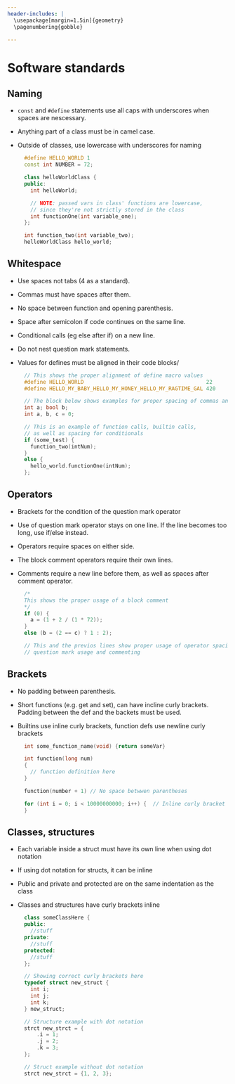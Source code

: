 ```yaml
---
header-includes: |
  \usepackage[margin=1.5in]{geometry}
  \pagenumbering{gobble}

---
```



Software standards
==================

Naming
------
- `const` and `#define` statements use all caps with underscores when spaces are nescessary.
- Anything part of a class must be in camel case.
- Outside of classes, use lowercase with underscores for naming

  ~~~cpp
    #define HELLO_WORLD 1
    const int NUMBER = 72;

    class helloWorldClass {
    public:
      int helloWorld;

      // NOTE: passed vars in class' functions are lowercase,
      // since they're not strictly stored in the class
      int functionOne(int variable_one);
    };

    int function_two(int variable_two);
    helloWorldClass hello_world;
  ~~~

Whitespace
----------
- Use spaces not tabs (4 as a standard).
- Commas must have spaces after them.
- No space between function and opening parenthesis.
- Space after semicolon if code continues on the same line.
- Conditional calls (eg else after if) on a new line.
- Do not nest question mark statements.
- Values for defines must be aligned in their code blocks/

  ~~~cpp
    // This shows the proper alignment of define macro values
    #define HELLO_WORLD                                       22
    #define HELLO_MY_BABY_HELLO_MY_HONEY_HELLO_MY_RAGTIME_GAL 420

    // The block below shows examples for proper spacing of commas and semicolons
    int a; bool b;
    int a, b, c = 0;

    // This is an example of function calls, builtin calls,
    // as well as spacing for conditionals
    if (some_test) {
      function_two(intNum);
    }
    else {
      hello_world.functionOne(intNum);
    };
  ~~~


Operators
---------
- Brackets for the condition of the question mark operator
- Use of question mark operator stays on one line. If the line becomes too long, use if/else instead.
- Operators require spaces on either side.
- The block comment operators require their own lines.
- Comments require a new line before them, as well as spaces after comment operator.

  ~~~cpp
    /*
    This shows the proper usage of a block comment
    */
    if (0) {
      a = (1 + 2 / (1 * 72));
    }
    else (b = (2 == c) ? 1 : 2);

    // This and the previos lines show proper usage of operator spacing,
    // question mark usage and commenting
  ~~~


Brackets
--------
- No padding between parenthesis.
- Short functions (e.g. get and set), can have incline curly brackets. Padding between the def and the backets must be used.
- Builtins use inline curly brackets, function defs use newline curly brackets
  
  ~~~cpp
    int some_function_name(void) {return someVar}

    int function(long num)
    {
      // function definition here
    }

    function(number + 1) // No space betwwen parentheses

    for (int i = 0; i < 10000000000; i++) {  // Inline curly bracket
    }
  ~~~


Classes, structures
-------------------
- Each variable inside a struct must have its own line when using dot notation
- If using dot notation for structs, it can be inline
- Public and private and protected are on the same indentation as the class
- Classes and structures have curly brackets inline
  
  ~~~cpp
    class someClassHere {
    public:
      //stuff
    private:
      //stuff
    protected:
      //stuff
    };

    // Showing correct curly brackets here
    typedef struct new_struct {
      int i;
      int j;
      int k;
    } new_struct;

    // Structure example with dot notation
    strct new_strct = {
        .i = 1;
        .j = 2;
        .k = 3;
    };

    // Struct example without dot notation
    strct new_strct = {1, 2, 3};
    ~~~